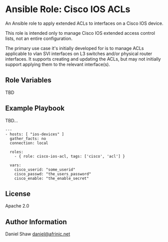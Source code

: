 # Ansible Role: Cisco IOS ACLs

An Ansible role to apply extended ACLs to interfaces on a Cisco IOS device.

This role is intended only to manage Cisco IOS extended access control lists, not an entire configuration.

The primary use case it's initially developed for is to manage ACLs applicable to vlan SVI interfaces on L3 switches and/or physical router interfaces. It supports creating and updating the ACLs, but may not initially support applying them to the relevant interface(s).

## Role Variables

TBD

## Example Playbook

TBD...

    ---
    - hosts: [ "ios-devices" ]
      gather_facts: no
      connection: local

      roles:
        - { role: cisco-ios-acl, tags: ['cisco', 'acl'] }

      vars:
        cisco_userid: "some_userid"
        cisco_passwd: "the_users_password"
        cisco_enable: "the_enable_secret"

## License

Apache 2.0

## Author Information

Daniel Shaw <daniel@afrinic.net>
